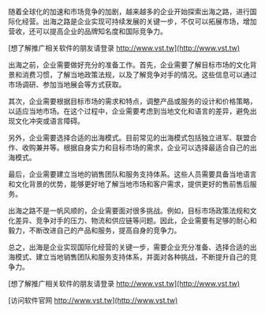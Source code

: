 随着全球化的加速和市场竞争的加剧，越来越多的企业开始探索出海之路，进行国际化经营。出海之路是企业实现可持续发展的关键一步，不仅可以拓展市场，增加营收，还可以提高企业的品牌知名度和国际竞争力。

[想了解推广相关软件的朋友请登录 http://www.vst.tw](http://www.vst.tw)

出海之前，企业需要做好充分的准备工作。首先，企业需要了解目标市场的文化背景和消费习惯，了解当地政策法规，以及了解竞争对手的情况。这些信息可以通过市场调研、参加当地展会等方式获取。

其次，企业需要根据目标市场的需求和特点，调整产品或服务的设计和价格策略，以适应当地市场。在这个过程中，企业需要考虑到当地文化和语言的差异，避免出现文化冲突或语言障碍。

另外，企业需要选择合适的出海模式。目前常见的出海模式包括独立进军、联盟合作、收购兼并等。根据自身实力和目标市场的需求，企业可以选择最适合自己的出海模式。

最后，企业需要建立当地的销售团队和服务支持体系。这些人员需要具备当地语言和文化背景的优势，能够更好地了解当地市场和客户需求，提供更好的售前售后服务。

出海之路不是一帆风顺的，企业需要面对很多挑战。例如，目标市场政策法规和文化差异、竞争对手的压力、物流和供应链等问题。因此，企业需要有足够的耐心和毅力，不断改进自己的产品和服务，提高自身的竞争力。

总之，出海是企业实现国际化经营的关键一步，需要企业充分准备、选择合适的出海模式、建立当地销售团队和服务支持体系，并面对各种挑战，不断提升自己的竞争力。

[想了解推广相关软件的朋友请登录 http://www.vst.tw](http://www.vst.tw)


[访问软件官网 http://www.vst.tw](http://www.vst.tw)
